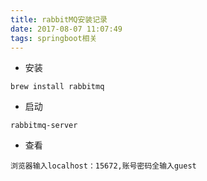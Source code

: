 ```yaml
---
title: rabbitMQ安装记录
date: 2017-08-07 11:07:49
tags: springboot相关
---
```


- 安装

```
brew install rabbitmq
```
- 启动

```
rabbitmq-server
```
- 查看

```
浏览器输入localhost：15672,账号密码全输入guest
```
